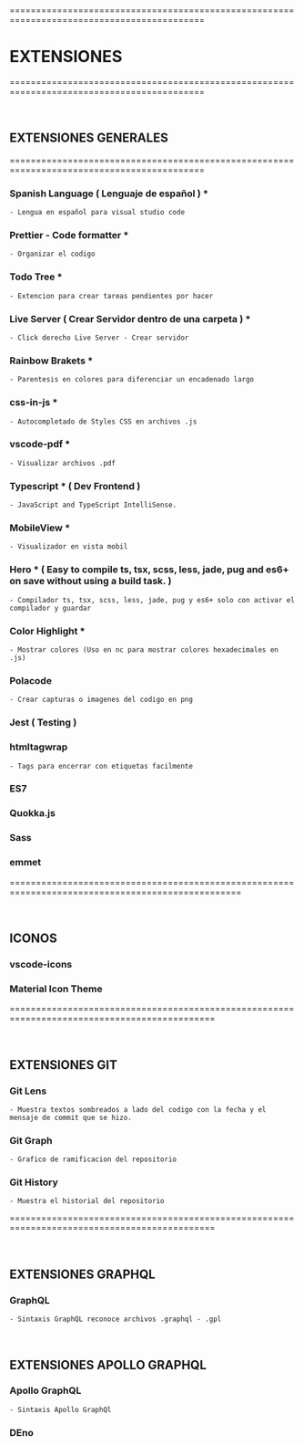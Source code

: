 <br>

===========================================================================================
# EXTENSIONES
===========================================================================================

<br>

## EXTENSIONES GENERALES

===========================================================================================

### Spanish Language  ( Lenguaje de español )   *
    - Lengua en español para visual studio code


### Prettier - Code formatter   *
    - Organizar el codigo


### Todo Tree   *
    - Extencion para crear tareas pendientes por hacer 


### Live Server ( Crear Servidor dentro de una carpeta )    *
    - Click derecho Live Server - Crear servidor


### Rainbow Brakets *
    - Parentesis en colores para diferenciar un encadenado largo


### css-in-js   *
    - Autocompletado de Styles CSS en archivos .js


### vscode-pdf  *
    - Visualizar archivos .pdf


### Typescript * ( Dev Frontend )
    - JavaScript and TypeScript IntelliSense.


### MobileView *
    - Visualizador en vista mobil


### Hero * ( Easy to compile ts, tsx, scss, less, jade, pug and es6+ on save without using a build task. )
    - Compilador ts, tsx, scss, less, jade, pug y es6+ solo con activar el compilador y guardar 


### Color Highlight *
    - Mostrar colores (Uso en nc para mostrar colores hexadecimales en .js)



### Polacode
    - Crear capturas o imagenes del codigo en png 


### Jest ( Testing )


### htmltagwrap
    - Tags para encerrar con etiquetas facilmente


### ES7

### Quokka.js

### Sass

### emmet



==================================================================================================

<br>

## ICONOS

### vscode-icons

### Material Icon Theme

=============================================================================================

<br>

## EXTENSIONES GIT

### Git Lens
    - Muestra textos sombreados a lado del codigo con la fecha y el mensaje de commit que se hizo.

### Git Graph
    - Grafico de ramificacion del repositorio

### Git History
    - Muestra el historial del repositorio


=============================================================================================

<br>

## EXTENSIONES GRAPHQL

###  GraphQL
    - Sintaxis GraphQL reconoce archivos .graphql - .gpl


<br>


## EXTENSIONES APOLLO GRAPHQL

### Apollo GraphQL
    - Sintaxis Apollo GraphQl


### DEno

